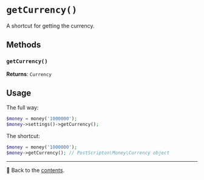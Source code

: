 # `getCurrency()`
A shortcut for getting the currency.

## Methods

### `getCurrency()`

**Returns**: `Currency`

## Usage

The full way:
```php
$money = money('1000000');
$money->settings()->getCurrency();
```

The shortcut:
```php
$money = money('1000000');
$money->getCurrency(); // PostScripton\Money\Currency object
```

---

📌 Back to the [contents](/docs/04_money/README.md).
